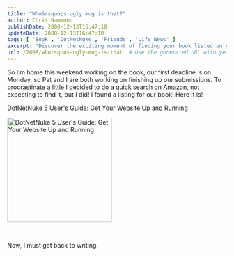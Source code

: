 ```yaml
---
title: "Who&rsquo;s ugly mug is that?"
author: Chris Hammond
publishDate: 2008-12-13T16:47:10
updateDate: 2008-12-13T16:47:10
tags: [ 'Book', 'DotNetNuke', 'Friends', 'Life News' ]
excerpt: "Discover the exciting moment of finding your book listed on Amazon while working on a deadline! Stay motivated and focused on your writing journey."
url: /2008/whorsquos-ugly-mug-is-that  # Use the generated URL with year
---
```

<p>So I’m home this weekend working on the book, our first deadline is on Monday, so Pat and I are both working on finishing up our submissions. To procrastinate a little I decided to do a quick search on Amazon, not expecting to find it, but I did! I found a listing for our book! Here it is!</p>  <p><a href="https://www.amazon.com/gp/product/0470462574?ie=UTF8&amp;tag=chrishammondc-20&amp;linkCode=as2&amp;camp=1789&amp;creative=390957&amp;creativeASIN=0470462574">DotNetNuke 5 User's Guide: Get Your Website Up and Running</a><img style="margin: 0px; border-top-style: none! important; border-right-style: none! important; border-left-style: none! important; border-bottom-style: none! important" height="1" alt="" src="https://www.assoc-amazon.com/e/ir?t=chrishammondc-20&amp;l=as2&amp;o=1&amp;a=0470462574" width="1" border="0" /></p>  <p><a href="https://www.amazon.com/gp/product/0470462574?ie=UTF8&amp;tag=chrishammondc-20&amp;linkCode=as2&amp;camp=1789&amp;creative=390957&amp;creativeASIN=0470462574"><img height="240" alt="DotNetNuke 5 User&#39;s Guide: Get Your Website Up and Running" src="https://ecx.images-amazon.com/images/I/518KOWTc55L._SL500_AA240_.jpg" width="240" border="0" /></a></p>  <p>&#160;</p>  <p>Now, I must get back to writing.</p>

